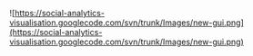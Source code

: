 ![https://social-analytics-visualisation.googlecode.com/svn/trunk/Images/new-gui.png](https://social-analytics-visualisation.googlecode.com/svn/trunk/Images/new-gui.png)